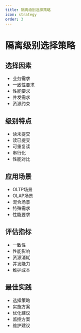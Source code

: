 ```yaml
---
title: 隔离级别选择策略
icon: strategy
order: 3
---
```


# 隔离级别选择策略

## 选择因素
- 业务需求
- 一致性要求
- 性能要求
- 并发需求
- 资源约束

## 级别特点
- 读未提交
- 读已提交
- 可重复读
- 串行化
- 性能对比

## 应用场景
- OLTP场景
- OLAP场景
- 混合场景
- 特殊需求
- 性能要求

## 评估指标
- 一致性
- 性能影响
- 资源消耗
- 并发能力
- 维护成本

## 最佳实践
- 选择策略
- 实施方案
- 优化建议
- 监控方案
- 维护建议
